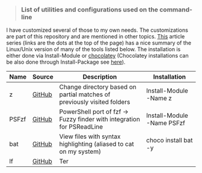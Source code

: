 > ### List of utilities and configurations used on the command-line
I have customized several of those to my own needs. The customizations are part of this repository and are mentioned in other topics.
[This](https://dev.to/_darrenburns/10-tools-to-power-up-your-command-line-4id4) article series (links are the dots at the top of the page) has a nice summary of the Linux/Unix version of many of the tools listed below. 
The installation is either done via Install-Module or [chocolatey](https://chocolatey.org) (Chocolatey installations can be also done through Install-Package see [here](https://www.petri.com/what-is-chocolatey-and-should-i-use-it-in-my-environment)).

| Name | Source | Description | Installation |
| --- | --- | --- | --- |
| z | [GitHub](https://github.com/vincpa/z) | Change directory based on partial matches of previously visited folders | Install-Module -Name z |
| PSFzf | [GitHub](https://github.com/kelleyma49/PSFzf) | PowerShell port of fzf -> Fuzzy finder with integration for PSReadLine | Install-Module -Name PSFzf |
| bat | [GitHub](https://github.com/sharkdp/bat) | View files with syntax highlighting (aliased to cat on my system) | choco install bat -y|
| lf | [GitHub](https://github.com/gokcehan/lf) | Ter
